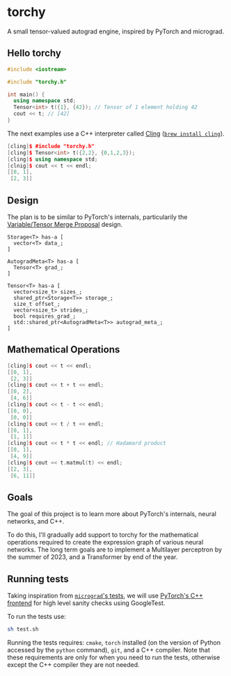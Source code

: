 # torchy

A small tensor-valued autograd engine, inspired by PyTorch and micrograd.

## Hello torchy

```c++
#include <iostream>

#include "torchy.h"

int main() {
  using namespace std;
  Tensor<int> t({1}, {42}); // Tensor of 1 element holding 42
  cout << t; // [42]
}
```

The next examples use a C++ interpreter called [Cling](https://github.com/root-project/cling) ([`brew install cling`](https://formulae.brew.sh/formula/cling)).

```c++
[cling]$ #include "torchy.h"
[cling]$ Tensor<int> t({2,2}, {0,1,2,3});
[cling]$ using namespace std;
[clnig]$ cout << t << endl;
[[0, 1],
 [2, 3]]
```

## Design

The plan is to be similar to PyTorch's internals, particularily the [Variable/Tensor Merge Proposal](https://github.com/pytorch/pytorch/issues/13638) design.

```
Storage<T> has-a [
  vector<T> data_;
]

AutogradMeta<T> has-a [
  Tensor<T> grad_;
]

Tensor<T> has-a [
  vector<size_t> sizes_;
  shared_ptr<Storage<T>> storage_;
  size_t offset_;
  vector<size_t> strides_;
  bool requires_grad_;
  std::shared_ptr<AutogradMeta<T>> autograd_meta_;
]
```
## Mathematical Operations

```c++
[cling]$ cout << t << endl;
[[0, 1],
 [2, 3]]
[cling]$ cout << t + t << endl;
[[0, 2],
 [4, 6]]
[cling]$ cout << t - t << endl;
[[0, 0],
 [0, 0]]
[cling]$ cout << t / t << endl;
[[0, 1],
 [1, 1]]
[cling]$ cout << t * t << endl; // Hadamard product
[[0, 1],
 [4, 9]]
[cling]$ cout << t.matmul(t) << endl;
[[2, 3],
 [6, 11]]
```

## Goals

The goal of this project is to learn more about PyTorch's internals, neural networks, and C++.

To do this, I'll gradually add support to torchy for the mathematical operations required to create the expression graph of various neural networks. The long term goals are to implement a Multilayer perceptron by the summer of 2023, and a Transformer by end of the year.

## Running tests

Taking inspiration from [`micrograd`'s tests](https://github.com/karpathy/micrograd/blob/master/test/test_engine.py), we will use [PyTorch's C++ frontend](https://pytorch.org/cppdocs/frontend.html) for high level sanity checks using GoogleTest.

To run the tests use:

```sh
sh test.sh
```

Running the tests requires: `cmake`, `torch` installed (on the version of Python accessed by the `python` command), `git`, and a C++ compiler. Note that these requirements are only for when you need to run the tests, otherwise except the C++ compiler they are not needed.
